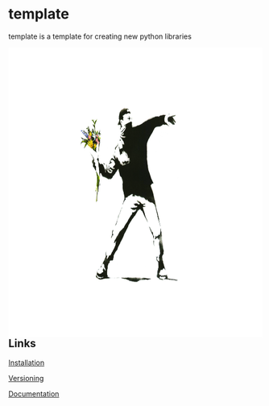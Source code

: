 # template
template is a template for creating new python libraries

<img align="right" src="docs/pictures/stencil.jpeg" height="575" width="1400">


Links
-----
[Installation](docs/md/installation.md)

[Versioning](docs/md/versioning.md)

[Documentation](docs/md/documentation.md)
